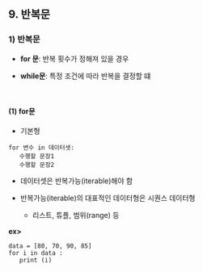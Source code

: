 ## 9. 반복문  
### 1) 반복문
* __for 문__: 반복 횟수가 정해져 있을 경우   

* __while문__: 특정 조건에 따라 반복을 결정할 떄   

<br>

#### (1) for문
* 기본형   
```
for 변수 in 데이터셋:
   수행할 문장1
   수행할 문장2
```

* 데이터셋은 반복가능(iterable)해야 함

* 반복가능(iterable)의 대표적인 데이터형은 시퀀스 데이터형

   * 리스트, 튜플, 범위(range) 등

__ex>__   
```
data = [80, 70, 90, 85]
for i in data :
   print (i)
```

